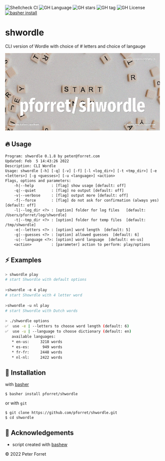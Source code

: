 ![Shellcheck CI](https://github.com/pforret/shwordle/workflows/Shellcheck%20CI/badge.svg)
![GH Language](https://img.shields.io/github/languages/top/pforret/shwordle)
![GH stars](https://img.shields.io/github/stars/pforret/shwordle)
![GH tag](https://img.shields.io/github/v/tag/pforret/shwordle)
![GH License](https://img.shields.io/github/license/pforret/shwordle)
[![basher install](https://img.shields.io/badge/basher-install-white?logo=gnu-bash&style=flat)](https://basher.gitparade.com/package/)

# shwordle

CLI version of Wordle with choice of # letters and choice of langauge

![](/assets/unsplash.word.jpg)

## 🔥 Usage

```
Program: shwordle 0.1.8 by peter@forret.com
Updated: Feb  5 14:43:26 2022
Description: CLI Wordle
Usage: shwordle [-h] [-q] [-v] [-f] [-l <log_dir>] [-t <tmp_dir>] [-e <letters>] [-g <guesses>] [-u <language>] <action>
Flags, options and parameters:
    -h|--help        : [flag] show usage [default: off]
    -q|--quiet       : [flag] no output [default: off]
    -v|--verbose     : [flag] output more [default: off]
    -f|--force       : [flag] do not ask for confirmation (always yes) [default: off]
    -l|--log_dir <?> : [option] folder for log files   [default: /Users/pforret/log/shwordle]
    -t|--tmp_dir <?> : [option] folder for temp files  [default: /tmp/shwordle]
    -e|--letters <?> : [option] word length  [default: 5]
    -g|--guesses <?> : [option] allowed guesses  [default: 6]
    -u|--language <?>: [option] word language  [default: en-us]
    <action>         : [parameter] action to perform: play/options
```

## ⚡️ Examples

```bash
> shwordle play
# start Shwordle with default options

>shwordle -e 4 play
# start Showrdle with 4 letter word

>shwordle -u nl play
# start Shwordle with Dutch words

> ./shwordle options
✅  use -e | --letters to choose word length (default: 6)
✅  use -u | --language to choose dictionary (default: en)
   available languages: 
   * en-us:     3218 words
   * es-es:      949 words
   * fr-fr:     2448 words
   * nl-nl:     2422 words

```

## 🚀 Installation

with [basher](https://github.com/basherpm/basher)

	$ basher install pforret/shwordle

or with `git`

	$ git clone https://github.com/pforret/shwordle.git
	$ cd shwordle

## 📝 Acknowledgements

* script created with [bashew](https://github.com/pforret/bashew)

&copy; 2022 Peter Forret
